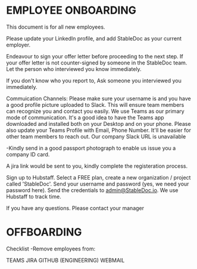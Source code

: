 # EMPLOYEE ONBOARDING

This document is for all new employees.

Please update your LinkedIn profile, and add StableDoc as your current employer.

Endeavour to sign your offer letter before proceeding to the next step. If your offer letter is not counter-signed by someone in the StableDoc team. Let the person who interviewed you know immediately.

If you don't know who you report to, Ask someone you interviewed you immediately.

Commuication Channels:
Please make sure your username is and you have a good profile picture uploaded to Slack. This will ensure team members can recognize you and contact you easily.
We use Teams as our primary mode of communication. It's a good idea to have the Teams app downloaded and installed both on your Desktop and on your phone.
Please also update your Teams Profile with Email, Phone Number. It'll be easier for other team members to reach out.
Our company Slack URL is unavailable

-Kindly send in a good passport photograph to enable us issue you a company ID card.

A jira link would be sent to you, kindly complete the registeration process.

Sign up to Hubstaff. Select a FREE plan, create a new organization / project called 'StableDoc'. Send your username and password (yes, we need your password here). Send the credentials to admin@StableDoc.io. We use Hubstaff to track time.

If you have any questions. Please contact your manager

# OFFBOARDING

Checklist
-Remove employees from:

TEAMS
JIRA
GITHUB (ENGINEERING)
WEBMAIL
